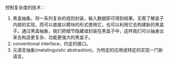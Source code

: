 控制复杂度的技术：

1. 黑盒抽象。将一系列复杂的规则封装，输入数据即可得到结果。无需了解盒子内部的实现，而可以直接以模块的形式使用它，也可以利用它去构建新的黑盒子。通过黑盒抽象，我们把细节隐藏或封装在黑盒子中，这样我们可以抽身出来去构造更复杂、功能更强大的黑盒子。
2. conventional interface，约定的接口。
3. 元语言抽象(metalinguistic abstrastion)，为特定的应用或特定的实现一门新语言。

